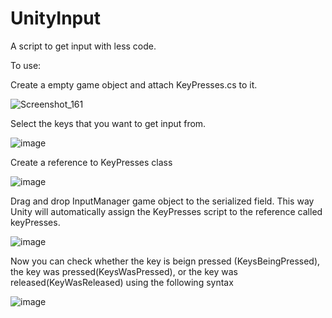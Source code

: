 # UnityInput

A script to get input with less code.

To use:

Create a empty game object and attach KeyPresses.cs to it.

![Screenshot_161](https://user-images.githubusercontent.com/53917292/91600246-5337db80-e970-11ea-8d67-8d6ef3415803.png)

Select the keys that you want to get input from.

![image](https://user-images.githubusercontent.com/53917292/91600546-ca6d6f80-e970-11ea-81b4-6e760effaa80.png)

Create a reference to KeyPresses class

![image](https://user-images.githubusercontent.com/53917292/91600985-8a5abc80-e971-11ea-861d-545040d33c27.png)

Drag and drop InputManager game object to the serialized field. This way Unity will automatically assign the KeyPresses script to the reference called keyPresses.

![image](https://user-images.githubusercontent.com/53917292/91601169-d73e9300-e971-11ea-9fc5-dcbab4e2d8b1.png)

Now you can check whether the key is beign pressed (KeysBeingPressed), the key was pressed(KeysWasPressed), or the key was released(KeyWasReleased) using the following syntax

![image](https://user-images.githubusercontent.com/53917292/91601744-d9552180-e972-11ea-80ae-f6624a56d883.png)
